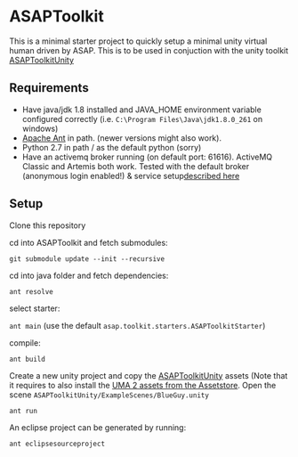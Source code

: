 # ASAPToolkit

This is a minimal starter project to quickly setup a minimal unity virtual human driven by ASAP.
This is to be used in conjuction with the unity toolkit [ASAPToolkitUnity](https://github.com/ArticulatedSocialAgentsPlatform/ASAPToolkitUnity)

## Requirements

- Have java/jdk 1.8 installed and JAVA_HOME environment variable configured correctly (i.e. ```C:\Program Files\Java\jdk1.8.0_261``` on windows)
- [Apache Ant](https://ant.apache.org/) in path. (newer versions might also work).
- Python 2.7 in path / as the default python (sorry)
- Have an activemq broker running (on default port: 61616). ActiveMQ Classic and Artemis both work. Tested with the default broker (anonymous login enabled!)  & service setup[described here](http://activemq.apache.org/components/artemis/documentation/1.0.0/running-server.html)

## Setup

Clone this repository

cd into ASAPToolkit and fetch submodules: 

```git submodule update --init --recursive```


cd into java folder and fetch dependencies: 

```ant resolve```


select starter: 

```ant main``` (use the default ```asap.toolkit.starters.ASAPToolkitStarter```)


compile: 

```ant build```


Create a new unity project and copy the [ASAPToolkitUnity](https://github.com/ArticulatedSocialAgentsPlatform/ASAPToolkitUnity/) assets (Note that it requires to also install the [UMA 2 assets from the Assetstore](https://assetstore.unity.com/packages/3d/characters/uma-2-unity-multipurpose-avatar-35611). 
Open the scene ```ASAPToolkitUnity/ExampleScenes/BlueGuy.unity```

```ant run```


An eclipse project can be generated by running:

```ant eclipsesourceproject```
